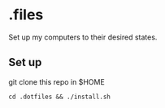 # .files
Set up my computers to their desired states.

## Set up

git clone this repo in $HOME

```cd .dotfiles && ./install.sh```
